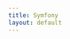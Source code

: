 ```yaml
---
title: Symfony
layout: default
---
```


<div class="github-widget" data-repo="capistrano/symfony"></div>
